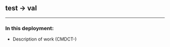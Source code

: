 ## test → val
---
### In this deployment:
<!-- List all work that is part of this deployment -->
<!-- - Description of work (CMDCT-<ticket-number>) -->

- Description of work (CMDCT-)
